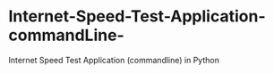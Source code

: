 # Internet-Speed-Test-Application-commandLine-
Internet Speed Test Application (commandline) in Python
